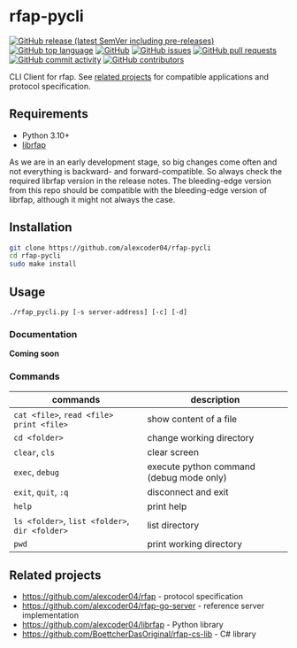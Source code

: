 
# rfap-pycli

[![GitHub release (latest SemVer including pre-releases)](https://img.shields.io/github/v/release/alexcoder04/rfap-pycli?include_prereleases)](https://github.com/alexcoder04/rfap-pycli/releases/latest)
[![GitHub top language](https://img.shields.io/github/languages/top/alexcoder04/rfap-pycli)](https://github.com/alexcoder04/rfap-pycli/search?l=go)
[![GitHub](https://img.shields.io/github/license/alexcoder04/rfap-pycli)](https://github.com/alexcoder04/rfap-pycli/blob/main/LICENSE)
[![GitHub issues](https://img.shields.io/github/issues/alexcoder04/rfap-pycli)](https://github.com/alexcoder04/rfap-pycli/issues)
[![GitHub pull requests](https://img.shields.io/github/issues-pr/alexcoder04/rfap-pycli)](https://github.com/alexcoder04/rfap-pycli/pulls)
[![GitHub commit activity](https://img.shields.io/github/commit-activity/m/alexcoder04/rfap-pycli)](https://github.com/alexcoder04/rfap-pycli/commits/main)
[![GitHub contributors](https://img.shields.io/github/contributors-anon/alexcoder04/rfap-pycli)](https://github.com/alexcoder04/rfap-pycli/graphs/contributors)

CLI Client for rfap. See [related projects](#related-projects) for compatible
applications and protocol specification.

## Requirements

 - Python 3.10+
 - [librfap](https://github.com/alexcoder04/librfap)

As we are in an early development stage, so big changes come often and not
everything is backward- and forward-compatible. So always check the required
librfap version in the release notes. The bleeding-edge version from this repo
should be compatible with the bleeding-edge version of librfap, although it
might not always the case.

## Installation

```sh
git clone https://github.com/alexcoder04/rfap-pycli
cd rfap-pycli
sudo make install
```

## Usage

```
./rfap_pycli.py [-s server-address] [-c] [-d]
```

### Documentation

**Coming soon**

### Commands

| commands                                       | description                              |
|------------------------------------------------|------------------------------------------|
| `cat <file>`, `read <file>` `print <file>`     | show content of a file                   |
| `cd <folder>`                                  | change working directory                 |
| `clear`, `cls`                                 | clear screen                             |
| `exec`, `debug`                                | execute python command (debug mode only) |
| `exit`, `quit`, `:q`                           | disconnect and exit                      |
| `help`                                         | print help                               |
| `ls <folder>`, `list <folder>`, `dir <folder>` | list directory                           |
| `pwd`                                          | print working directory                  |

## Related projects

 - https://github.com/alexcoder04/rfap - protocol specification
 - https://github.com/alexcoder04/rfap-go-server - reference server implementation
 - https://github.com/alexcoder04/librfap - Python library
 - https://github.com/BoettcherDasOriginal/rfap-cs-lib - C# library

